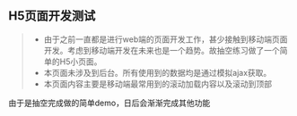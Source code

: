 ## H5页面开发测试

> * 由于之前一直都是进行web端的页面开发工作，甚少接触到移动端页面开发。考虑到移动端开发在未来也是一个趋势。故抽空练习做了一个简单的H5小页面。
> * 本页面未涉及到后台。所有使用到的数据均是通过模拟ajax获取。
> * 本页面内容主要是移动端最常用到的滚动加载内容以及滚动到顶部


由于是抽空完成做的简单demo，日后会渐渐完成其他功能
